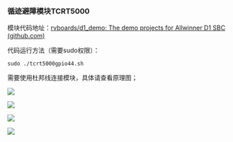 ### 循迹避障模块TCRT5000

模块代码地址：[rvboards/d1_demo: The demo projects for Allwinner D1 SBC (github.com)](https://github.com/rvboards/d1_demo)

代码运行方法（需要sudo权限）：

```
sudo ./tcrt5000gpio44.sh
```

需要使用杜邦线连接模块，具体请查看原理图；

![](https://rvboards.org/rvboards/dasdu8syrbgvtzvhfj12f4d5/images_dir/1628589248/9.png)

![](https://rvboards.org/rvboards/dasdu8syrbgvtzvhfj12f4d5/images_dir/1628589306/10.png)

![](https://rvboards.org/rvboards/dasdu8syrbgvtzvhfj12f4d5/images_dir/1628589354/11.png)

![](https://rvboards.org/rvboards/dasdu8syrbgvtzvhfj12f4d5/images_dir/1628589414/12.png)
